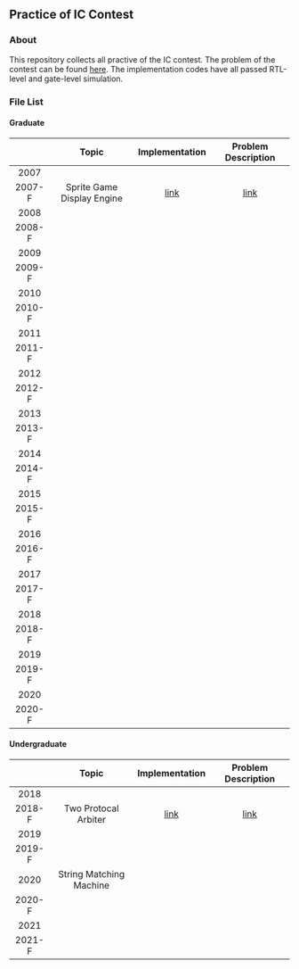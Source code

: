 ## Practice of IC Contest

### About 
This repository collects all practive of the IC contest. The problem of the contest can be found [here](https://icdc.ntust.edu.tw/2021/index2.php?page=OldExams). The implementation codes have all passed RTL-level and gate-level simulation.

### File List 
#### Graduate
|        |           Topic            | Implementation | Problem Description |
|:------:|:--------------------------:|:--------------:|:-------------------:|
|  2007  |                            |                |                     |
| 2007-F | Sprite Game Display Engine |      [link](https://github.com/linkingmon/ICC_practice/graduate/ICC_2007_final)      |        [link](https://github.com/linkingmon/ICC_practice/graduate/ICC_2007_final/ICC2007_cell-based_final_competition.pdf)          |
|  2008  |                            |                |                     |
| 2008-F |                            |                |                     |
|  2009  |                            |                |                     |
| 2009-F |                            |                |                     |
|  2010  |                            |                |                     |
| 2010-F |                            |                |                     |
|  2011  |                            |                |                     |
| 2011-F |                            |                |                     |
|  2012  |                            |                |                     |
| 2012-F |                            |                |                     |
|  2013  |                            |                |                     |
| 2013-F |                            |                |                     |
|  2014  |                            |                |                     |
| 2014-F |                            |                |                     |
|  2015  |                            |                |                     |
| 2015-F |                            |                |                     |
|  2016  |                            |                |                     |
| 2016-F |                            |                |                     |
|  2017  |                            |                |                     |
| 2017-F |                            |                |                     |
|  2018  |                            |                |                     |
| 2018-F |                            |                |                     |
|  2019  |                            |                |                     |
| 2019-F |                            |                |                     |
|  2020  |                            |                |                     |
| 2020-F |                            |                |                     |



#### Undergraduate
|        |          Topic          | Implementation | Problem Description |
|:------:|:-----------------------:|:--------------:|:-------------------:|
|  2018  |                         |                |                     |
| 2018-F |  Two Protocal Arbiter   |      [link](https://github.com/linkingmon/ICC_practice/undergraduate/ICC_2018_final)      |        [link](https://github.com/linkingmon/ICC_practice/undergraduate/ICC_2018_final/E_ICC2018_univ_cell-based_final.pdf)         |
|  2019  |                         |                |                     |
| 2019-F |                         |                |                     |
|  2020  | String Matching Machine |         |                 |
| 2020-F |                         |                |                     |
|  2021  |                         |                |                     |
| 2021-F |                         |                |                     |